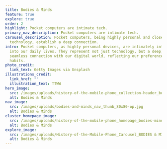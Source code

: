```yaml
---
title: Bodies & Minds
feature: true
explore: true
order: 2
highlight: Pocket computers are intimate tech.
primary_nav_description: Pocket computers are intimate tech.
carousel_description: Pocket computers, being highly personal and closely-held
  technology, establish a deep connection.
intro: Pocket computers, as highly personal devices, are intimately integrated
  into our daily lives. They represent not just technology, but a deep, almost
  seamless connection with our digital world, reflecting our preferences and
  habits.
photo_credit:
  link_text: Getty Images via Unsplash
illustrations_credit:
  link_href: ""
  illustration_text: TTWW
hero_image:
  src: /images/uploads/history-of-the-mobile-phone_collection-header_bodies-minds-600.png
  alt: Bodies & Minds
nav_image:
  src: /images/uploads/bodies-and-minds_nav_thumb_80x80-op.jpg
  alt: Bodies & Minds
cluster_homepage_image:
  src: /images/uploads/history-of-the-mobile-phone_homepage_bodies-minds-750.jpg
  alt: Bodies & Minds
explore_image:
  src: /images/uploads/History-of-the-Mobile-Phone_Carousel_BODIES & MINDS.jpg
  alt: Bodies & Minds
---
```

